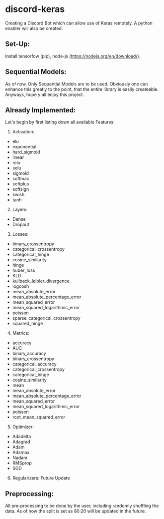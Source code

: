 # discord-keras
Creating a Discord Bot which can allow use of Keras remotely. A python enabler will also be created.

## Set-Up:

Install tensorfow (pip), node-js (https://nodejs.org/en/download/).

## Sequential Models:

As of now, Only Sequential Models are to be used. Obviously one can enhance this greatly to the point, that the entire library is easily createable. Anyways, hope y'all enjoy this project.

## Already Implemented:

Let's begin by first listing down all available Features:

1. Activation:
* elu
* exponential
* hard_sigmoid
* linear
* relu
* selu
* sigmoid
* softmax
* softplus
* softsign
* swish
* tanh

2. Layers:
* Dense
* Dropout

3. Losses:
* binary_crossentropy
* categorical_crossentropy
* categorical_hinge
* cosine_similarity
* hinge
* huber_loss
* KLD
* kullback_leibler_divergence
* logcosh
* mean_absolute_error
* mean_absolute_percentage_error
* mean_squared_error
* mean_squared_logarithmic_error
* poisson
* sparse_categorical_crossentropy
* squared_hinge

4. Metrics:
* accuracy
* AUC
* binary_accuracy
* binary_crossentropy
* categorical_accuracy
* categorical_crossentropy
* categorical_hinge
* cosine_similarity
* mean
* mean_absolute_error
* mean_absolute_percentage_error
* mean_squared_error
* mean_squared_logarithmic_error
* poisson
* root_mean_squared_error

5. Optimizer:
* Adadelta
* Adagrad
* Adam
* Adamax
* Nadam
* RMSprop
* SGD

6. Regularizers: Future Update

## Preprocessing:

All pre-processing to be done by the user, including randomly shuffling the data. As of now the split is set as 80:20 will be updated in the future.

